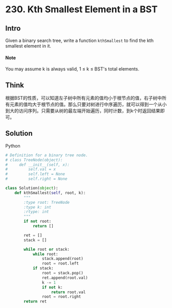 # 230. Kth Smallest Element in a BST

## Intro

Given a binary search tree, write a function `kthSmallest` to find the kth smallest element in it.	

#### Note

You may assume k is always valid, 1 ≤ k ≤ BST's total elements.

## Think

根据BST的性质，可以知道左子树中所有元素的值均小于根节点的值，右子树中所有元素的值均大于根节点的值。那么只要对树进行中序遍历，就可以得到一个从小到大的访问序列。只需要从树的最左端开始遍历，同时计数，到k个时返回结果即可。

## Solution

Python

```python
# Definition for a binary tree node.
# class TreeNode(object):
#     def __init__(self, x):
#         self.val = x
#         self.left = None
#         self.right = None

class Solution(object):
    def kthSmallest(self, root, k):
        """
        :type root: TreeNode
        :type k: int
        :rtype: int
        """
        if not root:
            return []

        ret = []
        stack = []

        while root or stack:
            while root:
                stack.append(root)
                root = root.left
            if stack:
                root = stack.pop()
                ret.append(root.val)
                k -= 1
                if not k:
                    return root.val
                root = root.right
        return ret
```